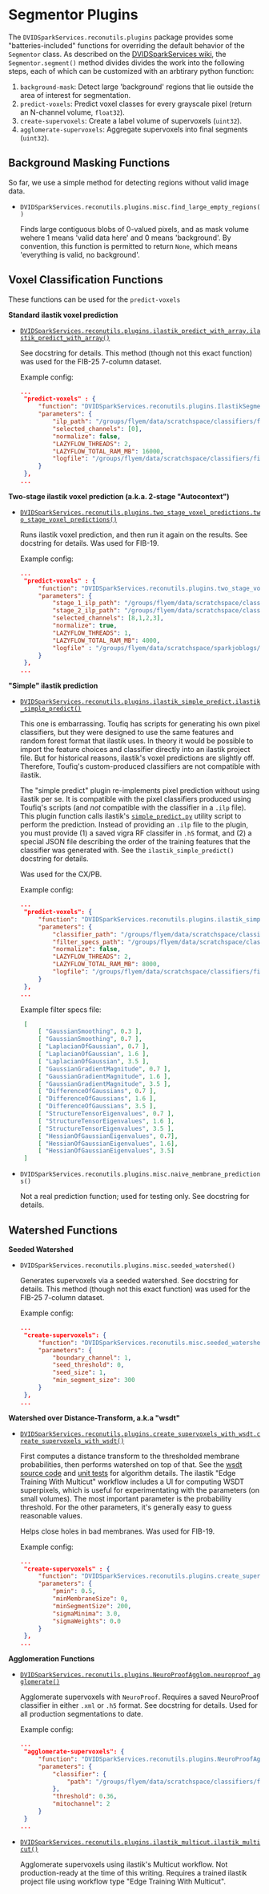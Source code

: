 Segmentor Plugins
=================

The `DVIDSparkServices.reconutils.plugins` package provides some "batteries-included" functions for overriding the default behavior of the `Segmentor` class.  As described on the [DVIDSparkServices wiki](https://github.com/janelia-flyem/DVIDSparkServices/wiki/Create-Segmentation),
the `Segmentor.segment()` method divides divides the work into the following steps, each of which can be customized with an arbtirary python function:

1. `background-mask`: Detect large 'background' regions that lie outside the area of interest for segmentation.
2. `predict-voxels`: Predict voxel classes for every grayscale pixel (return an N-channel volume, `float32`).
3. `create-supervoxels`: Create a label volume of supervoxels (`uint32`).
4. `agglomerate-supervoxels`: Aggregate supervoxels into final segments (`uint32`).


Background Masking Functions
----------------------------

So far, we use a simple method for detecting regions without valid image data.

- `DVIDSparkServices.reconutils.plugins.misc.find_large_empty_regions()`
  
   Finds large contiguous blobs of 0-valued pixels, and as mask volume wehere 1 means 'valid data here' and 0 means 'background'.
   By convention, this function is permitted to return `None`, which means 'everything is valid, no background'.


Voxel Classification Functions
------------------------------

These functions can be used for the `predict-voxels`

**Standard ilastik voxel prediction**

- [`DVIDSparkServices.reconutils.plugins.ilastik_predict_with_array.ilastik_predict_with_array()`](./ilastik_predict_with_array.py)

   See docstring for details.  This method (though not this exact function) was used for the FIB-25 7-column dataset.

   Example config:
   ```json
   ...
    "predict-voxels" : {
        "function": "DVIDSparkServices.reconutils.plugins.IlastikSegmentor.ilastik_predict_with_array",
        "parameters": {
            "ilp_path": "/groups/flyem/data/scratchspace/classifiers/fib25-multicut/dots_ilastik_1.0_upgraded-4d-retrained.ilp",
            "selected_channels": [0],
            "normalize": false,
            "LAZYFLOW_THREADS": 2,
            "LAZYFLOW_TOTAL_RAM_MB": 16000,
            "logfile": "/groups/flyem/data/scratchspace/classifiers/fib25-multicut/logs/fib25-multicut-segmentation-2-log.txt"
        }
    },
   ...
   ```

**Two-stage ilastik voxel prediction (a.k.a. 2-stage "Autocontext")**

- [`DVIDSparkServices.reconutils.plugins.two_stage_voxel_predictions.two_stage_voxel_predictions()`](./two_stage_voxel_predictions.py)

   Runs ilastik voxel prediction, and then run it again on the results.  See docstring for details.  Was used for FIB-19.

   Example config:
   
   ```json
   ...
    "predict-voxels" : {
        "function": "DVIDSparkServices.reconutils.plugins.two_stage_voxel_predictions.two_stage_voxel_predictions",
        "parameters": {
            "stage_1_ilp_path": "/groups/flyem/data/scratchspace/classifiers/fib19_experimental/two-stage-ilp/ordishc_closing_caps_5_8channels-linked-input.ilp",
            "stage_2_ilp_path": "/groups/flyem/data/scratchspace/classifiers/fib19_experimental/two-stage-ilp/noAC_ordishc_closing_caps_5_8channels_2pass.ilp",
            "selected_channels": [8,1,2,3],
            "normalize": true,
            "LAZYFLOW_THREADS": 1,
            "LAZYFLOW_TOTAL_RAM_MB": 4000,
            "logfile" : "/groups/flyem/data/scratchspace/sparkjoblogs/prod-substacks.txt"
        }
    },
   ...
   ```

**"Simple" ilastik prediction**

- [`DVIDSparkServices.reconutils.plugins.ilastik_simple_predict.ilastik_simple_predict()`](./ilastik_simple_predict.py)

   This one is embarrassing.  Toufiq has scripts for generating his own pixel classifiers, but they were designed to use the same features and random forest format that ilastik uses. In theory it would be possible to import the feature choices and classifier directly into an ilastik project file.  But for historical reasons, ilastik's voxel predictions are slightly off.  Therefore, Toufiq's custom-produced classifiers are not compatible with ilastik.

   The "simple predict" plugin re-implements pixel prediction without using ilastik per se.  It is compatible with the pixel classifiers produced using Toufiq's scripts (and *not* compatible with the classifier in a `.ilp` file).  This plugin function calls ilastik's [`simple_predict.py`](https://github.com/ilastik/ilastik/blob/master/ilastik/utility/simple_predict.py) utility script to perform the prediction.  Instead of providing an `.ilp` file to the plugin, you must provide (1) a saved vigra RF classifer in `.h5` format, and (2) a special JSON file describing the order of the training features that the classifier was generated with.  See the `ilastik_simple_predict()` docstring for details.
   
   Was used for the CX/PB.
   
   Example config:
   
   ```json
   ...
    "predict-voxels": {
        "function": "DVIDSparkServices.reconutils.plugins.ilastik_simple_predict.ilastik_simple_predict",
        "parameters": {
            "classifier_path": "/groups/flyem/data/scratchspace/classifiers/fib25-july/pixel_classifier_4class_2.5_600000_10_800_1000_1.0_6.h5/rf",
            "filter_specs_path": "/groups/flyem/data/scratchspace/classifiers/fib25-july/filter-specs-pixel_classifier_4class_2.5_600000_10_800_1000_1.0_6.json",
            "normalize": false,
            "LAZYFLOW_THREADS": 2,
            "LAZYFLOW_TOTAL_RAM_MB": 8000,
            "logfile": "/groups/flyem/data/scratchspace/classifiers/fib25-july/logs/fib25-july2016-ilastik-log.txt"
        }
    },
   ...
   ```
   
   Example filter specs file:
   
   ```json
    [
        [ "GaussianSmoothing", 0.3 ],
        [ "GaussianSmoothing", 0.7 ],
        [ "LaplacianOfGaussian", 0.7 ],
        [ "LaplacianOfGaussian", 1.6 ],
        [ "LaplacianOfGaussian", 3.5 ],
        [ "GaussianGradientMagnitude", 0.7 ],
        [ "GaussianGradientMagnitude", 1.6 ],
        [ "GaussianGradientMagnitude", 3.5 ],
        [ "DifferenceOfGaussians", 0.7 ],
        [ "DifferenceOfGaussians", 1.6 ],
        [ "DifferenceOfGaussians", 3.5 ],
        [ "StructureTensorEigenvalues", 0.7 ],
        [ "StructureTensorEigenvalues", 1.6 ],
        [ "StructureTensorEigenvalues", 3.5 ],
        [ "HessianOfGaussianEigenvalues", 0.7],
        [ "HessianOfGaussianEigenvalues", 1.6],
        [ "HessianOfGaussianEigenvalues", 3.5]
    ]
   ```

- `DVIDSparkServices.reconutils.plugins.misc.naive_membrane_predictions()`

   Not a real prediction function; used for testing only.  See docstring for details.


Watershed Functions
-------------------

**Seeded Watershed**

- `DVIDSparkServices.reconutils.plugins.misc.seeded_watershed()`

   Generates supervoxels via a seeded watershed.  See docstring for details.  This method (though not this exact function) was used for the FIB-25 7-column dataset.

   Example config:
   
   ```json
   ...
    "create-supervoxels": {
        "function": "DVIDSparkServices.reconutils.misc.seeded_watershed",
        "parameters": {
            "boundary_channel": 1,
            "seed_threshold": 0,
            "seed_size": 1,
            "min_segment_size": 300
        }
    },
   ...
   ```

**Watershed over Distance-Transform, a.k.a "wsdt"**
   
- [`DVIDSparkServices.reconutils.plugins.create_supervoxels_with_wsdt.create_supervoxels_with_wsdt()`](./create_supervoxels_with_wsdt.py)

   First computes a distance transform to the thresholded membrane probabilities, then performs watershed on top of that.  See the [wsdt source code](https://github.com/ilastik/wsdt) and [unit tests](https://github.com/ilastik/wsdt/blob/master/tests/testWsDtSegmentation.py) for algorithm details.  The ilastik "Edge Training With Multicut" workflow includes a UI for computing WSDT superpixels, which is useful for experimentating with the parameters (on small volumes).   The most important parameter is the probability threshold.  For the other parameters, it's generally easy to guess reasonable values.
   
   Helps close holes in bad membranes. Was used for FIB-19.

   Example config:
   
   ```json
   ...
    "create-supervoxels" : {
        "function": "DVIDSparkServices.reconutils.plugins.create_supervoxels_with_wsdt.create_supervoxels_with_wsdt",
        "parameters": {
            "pmin": 0.5,
            "minMembraneSize": 0,
            "minSegmentSize": 200,
            "sigmaMinima": 3.0,
            "sigmaWeights": 0.0
        }
    },
   ...
   ```

**Agglomeration Functions**

- [`DVIDSparkServices.reconutils.plugins.NeuroProofAgglom.neuroproof_agglomerate()`](./NeuroProofAgglom.py)

   Agglomerate supervoxels with `NeuroProof`.  Requires a saved NeuroProof classifier in either `.xml` or `.h5` format.  See docstring for details.  Used for all production segmentations to date.
  
   Example config:
   
   ```json
   ...
    "agglomerate-supervoxels": {
        "function": "DVIDSparkServices.reconutils.plugins.NeuroProofAgglom.neuroproof_agglomerate",
        "parameters": {
            "classifier": {
                "path": "/groups/flyem/data/scratchspace/classifiers/fib25-july/int_classifier2_600000_1000_800_e10000_456.xml"
            },
            "threshold": 0.36,
            "mitochannel": 2
        }
    }
   ...
   ```

- [`DVIDSparkServices.reconutils.plugins.ilastik_multicut.ilastik_multicut()`](./ilastik_multicut.py)

   Agglomerate supervoxels using ilastik's Multicut workflow.  Not production-ready at the time of this writing.  Requires a trained ilastik project file using workflow type "Edge Training With Multicut".
   
   ```

